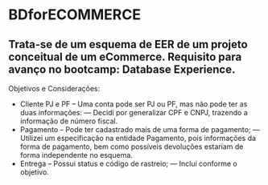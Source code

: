 # BDforECOMMERCE
Trata-se de um esquema de EER de um projeto conceitual de um eCommerce. Requisito para avanço no bootcamp: Database Experience.
-------------------------------------------------------------------------------
Objetivos e Considerações:
* Cliente PJ e PF – Uma conta pode ser PJ ou PF, mas não pode ter as duas informações:
— Decidi por generalizar  CPF e CNPJ, trazendo a informação de número fiscal.  
* Pagamento – Pode ter cadastrado mais de uma forma de pagamento;
— Utilizei um especificação na entidade Pagamento, pois informações da forma de pagamento, bem como possíveis devoluções estariam de forma independente no esquema.
* Entrega – Possui status e código de rastreio;
— Incluí conforme o objetivo.
